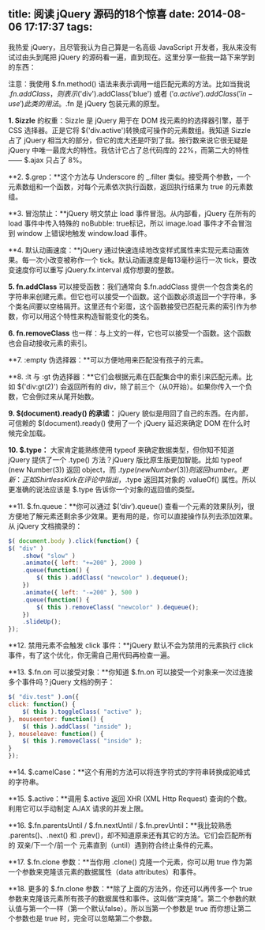title: 阅读 jQuery 源码的18个惊喜
date: 2014-08-06 17:17:37
tags:
---

我热爱 jQuery，且尽管我认为自己算是一名高级 JavaScript 开发者，我从来没有试过由头到尾把 jQuery 的源码看一遍，直到现在。这里分享一些我一路下来学到的东西：

注意：我使用 $.fn.method() 语法来表示调用一组匹配元素的方法。比如当我说 $.fn.addClass，则表示$('div').addClass('blue') 或者 $('a.active').addClass('in-use') 此类的用法。$.fn 是 jQuery 包装元素的原型。

**1. Sizzle** 的权重：Sizzle 是 jQuery 用于在 DOM 找元素的的选择器引擎，基于 CSS 选择器。正是它将 $('div.active')转换成可操作的元素数组。我知道 Sizzle 占了 jQuery 相当大的部分，但它的庞大还是吓到了我。按行数来说它很无疑是 jQuery 中唯一最庞大的特性。我估计它占了总代码库的 22%，而第二大的特性—— $.ajax 只占了 8%。

<!-- more -->
**2. $.grep：**这个方法与 Underscore 的 _.filter 类似。接受两个参数，一个元素数组和一个函数，对每个元素依次执行函数，返回执行结果为 true 的元素数组。

**3. 冒泡禁止：**jQuery 明文禁止 load 事件冒泡。从内部看，jQuery 在所有的 load 事件中传入特殊的 noBubble: true标记，所以 image.load 事件才不会冒泡到 window 上错误地触发 window.load 事件。

**4. 默认动画速度：**jQuery 通过快速连续地改变样式属性来实现元素动画效果。每一次小改变被称作一个 tick。默认动画速度是每13毫秒运行一次 tick，要改变速度你可以重写 jQuery.fx.interval 成你想要的整数。

**5. fn.addClass** 可以接受函数：我们通常向 $.fn.addClass 提供一个包含类名的字符串来创建元素。但它也可以接受一个函数。这个函数必须返回一个字符串，多个类名间要以空格隔开。这里还有个彩蛋，这个函数接受已匹配元素的索引作为参数，你可以用这个特性来构造智能变化的类名。

**6. fn.removeClass** 也一样：与上文的一样，它也可以接受一个函数。这个函数也会自动接收元素的索引。

**7. :empty 伪选择器：**可以方便地用来匹配没有孩子的元素。

**8. :lt 与 :gt 伪选择器：**它们会根据元素在匹配集合中的索引来匹配元素。比如 $('div:gt(2)') 会返回所有的 div，除了前三个（从0开始）。如果你传入一个负数，它会倒过来从尾开始数。

**9. $(document).ready() 的承诺：** jQuery 貌似是用回了自己的东西。在内部，可信赖的 $(document).ready() 使用了一个 jQuery 延迟来确定 DOM 在什么时候完全加载。

**10. $.type：** 大家肯定能熟练使用 typeof 来确定数据类型，但你知不知道 jQuery 提供了一个 .type() 方法？jQuery 版比原生版更加智能。比如 typeof (new Number(3)) 返回 object，而 $.type(new Number(3)) 则返回 number。更新：正如 ShirtlessKirk 在评论中指出，$.type 返回其对象的 .valueOf() 属性。所以更准确的说法应该是 $.type 告诉你一个对象的返回值的类型。

**11. $.fn.queue：**你可以通过 $(‘div’).queue() 查看一个元素的效果队列，很方便地了解元素还剩余多少效果。更有用的是，你可以直接操作队列去添加效果。从 jQuery 文档摘录的：
```javascript
$( document.body ).click(function() {
$( "div" )
    .show( "slow" )
    .animate({ left: "+=200" }, 2000 )
    .queue(function() {
        $( this ).addClass( "newcolor" ).dequeue();
    })
    .animate({ left: "-=200" }, 500 )
    .queue(function() {
        $( this ).removeClass( "newcolor" ).dequeue();
    })
    .slideUp();
});
```
**12. 禁用元素不会触发 click 事件：**jQuery 默认不会为禁用的元素执行 click 事件，有了这个优化，你无需自己用代码再检查一遍。

**13. $.fn.on 可以接受对象：**你知道 $.fn.on 可以接受一个对象来一次过连接多个事件吗？jQuery 文档的例子：
```javascript
$( "div.test" ).on({
click: function() {
    $( this ).toggleClass( "active" );
}, mouseenter: function() {
    $( this ).addClass( "inside" );
}, mouseleave: function() {
    $( this ).removeClass( "inside" );
}
});
```
**14. $.camelCase：**这个有用的方法可以将连字符式的字符串转换成驼峰式的字符串。

**15. $.active：**调用 $.active 返回 XHR (XML Http Request) 查询的个数。利用它可以手动制定 AJAX 请求的并发上限。

**16. $.fn.parentsUntil / $.fn.nextUntil / $.fn.prevUntil：**我比较熟悉 .parents()、.next() 和 .prev()，却不知道原来还有其它的方法。它们会匹配所有的 双亲/下一个/前一个 元素直到（until）遇到符合终止条件的元素。

**17. $.fn.clone 参数：**当你用 .clone() 克隆一个元素，你可以用 true 作为第一个参数来克隆该元素的数据属性（data attributes）和事件。

**18. 更多的 $.fn.clone 参数：**除了上面的方法外，你还可以再传多一个 true 参数来克隆该元素所有孩子的数据属性和事件。这叫做“深克隆”。第二个参数的默认值与第一个一样（第一个默认false）。所以当第一个参数是 true 而你想让第二个参数也是 true 时，完全可以忽略第二个参数。